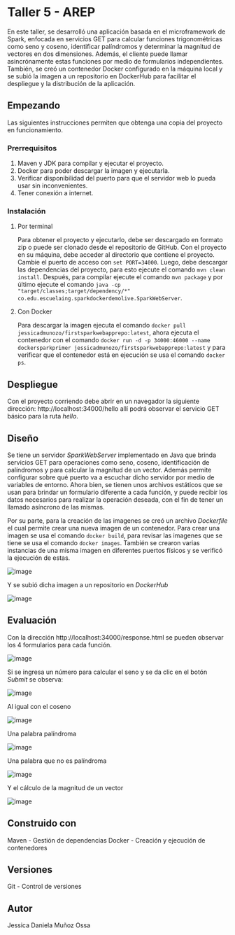 # Taller 5 - AREP
En este taller, se desarrolló una aplicación basada en el microframework de Spark, enfocada en servicios GET para calcular funciones trigonométricas como seno y coseno, 
identificar palíndromos y determinar la magnitud de vectores en dos dimensiones. Además, el cliente puede llamar asincrónamente estas funciones por medio de formularios 
independientes. También, se creó un contenedor Docker configurado en la máquina local y se subió la imagen a un repositorio en DockerHub para facilitar el despliegue y 
la distribución de la aplicación.

## Empezando
Las siguientes instrucciones permiten que obtenga una copia del proyecto en funcionamiento.

### Prerrequisitos
1. Maven y JDK para compilar y ejecutar el proyecto.
2. Docker para poder descargar la imagen y ejecutarla.
3. Verificar disponibilidad del puerto para que el servidor web lo pueda usar sin inconvenientes.
4. Tener conexión a internet.

### Instalación
1. Por terminal
   
   Para obtener el proyecto y ejecutarlo, debe ser descargado en formato zip o puede ser clonado desde el repositorio de GitHub. Con el proyecto en su máquina,
   debe acceder al directorio que contiene el proyecto. Cambie el puerto de acceso con `set PORT=34000`. Luego, debe descargar
   las dependencias del proyecto, para esto ejecute el comando `mvn clean install`. Después, para compilar ejecute el comando `mvn package` y por último ejecute el comando
   `java -cp "target/classes;target/dependency/*" co.edu.escuelaing.sparkdockerdemolive.SparkWebServer`.
   
3. Con Docker
   
   Para descargar la imagen ejecuta el comando `docker pull jessicadmunozo/firstsparkwebapprepo:latest`, ahora ejecuta el contenedor con el comando 
   `docker run -d -p 34000:46000 --name dockersparkprimer jessicadmunozo/firstsparkwebapprepo:latest` y para verificar que el contenedor está en ejecución se usa el comando
   `docker ps`.

## Despliegue
Con el proyecto corriendo debe abrir en un navegador la siguiente dirección: http://localhost:34000/hello allí podrá observar el servicio GET básico para la ruta *hello*.

## Diseño
Se tiene un servidor *SparkWebServer* implementado en Java que brinda servicios GET para operaciones como seno, coseno, identificación de palíndromos y para
calcular la magnitud de un vector. Además permite configurar sobre qué puerto va a escuchar dicho servidor por medio de variables de entorno. Ahora bien, se tienen unos
archivos estáticos que se usan para brindar un formulario diferente a cada función, y puede recibir los datos necesarios para realizar la operación deseada, con el fin de
tener un llamado asíncrono de las mismas. 

Por su parte, para la creación de las imagenes se creó un archivo *Dockerfile* el cual permite crear una nueva imagen de un contenedor. Para crear una imagen se usa el 
comando `docker build`, para revisar las imagenes que se tiene se usa el comando `docker images`. También se crearon varias instancias de una misma imagen en
diferentes puertos físicos y se verificó la ejecución de estas. 

![image](https://github.com/JessicaDMunozO/Taller5-AREP/assets/123814482/7b805612-5b4a-4ffd-94e1-225df7844459)

Y se subió dicha imagen a un repositorio en *DockerHub*

![image](https://github.com/JessicaDMunozO/Taller5-AREP/assets/123814482/fa22fb11-7efd-40bf-a61a-b0912c38a718)

## Evaluación
Con la dirección http://localhost:34000/response.html se pueden observar los 4 formularios para cada función.

![image](https://github.com/JessicaDMunozO/Taller5-AREP/assets/123814482/f857856d-13b9-426a-817c-391a09e1f0db)

Si se ingresa un número para calcular el seno y se da clic en el botón *Submit* se observa:

![image](https://github.com/JessicaDMunozO/Taller5-AREP/assets/123814482/4ce422b4-a0eb-4dc8-81bb-e28d67e4a402)

Al igual con el coseno

![image](https://github.com/JessicaDMunozO/Taller5-AREP/assets/123814482/8e7aa63c-d257-4ddc-8663-0b6c22c0ccd4)

Una palabra palíndroma 

![image](https://github.com/JessicaDMunozO/Taller5-AREP/assets/123814482/f012b26b-6156-4e65-9a34-5295014a78c1)

Una palabra que no es palíndroma

![image](https://github.com/JessicaDMunozO/Taller5-AREP/assets/123814482/ad1318f7-e79c-4c3b-a6f2-eb97901216f2)

Y el cálculo de la magnitud de un vector

![image](https://github.com/JessicaDMunozO/Taller5-AREP/assets/123814482/fbea74da-84c1-48fa-b031-d2f693bfed37)

## Construido con
Maven - Gestión de dependencias
Docker - Creación y ejecución de contenedores

## Versiones
Git - Control de versiones

## Autor
Jessica Daniela Muñoz Ossa




